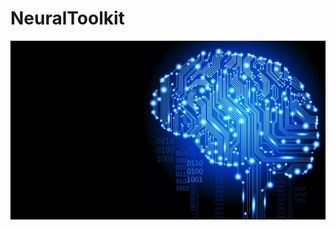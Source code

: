 # NeuralToolkit

![alt-text](https://github.com/DimTrigkakis/NeuralToolkit/blob/master/deep_learning.gif)
